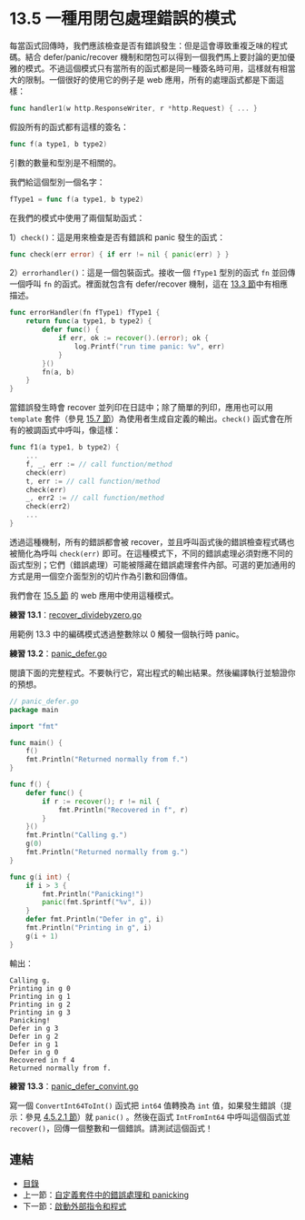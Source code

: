 # 13.5 一種用閉包處理錯誤的模式

每當函式回傳時，我們應該檢查是否有錯誤發生：但是這會導致重複乏味的程式碼。結合 defer/panic/recover 機制和閉包可以得到一個我們馬上要討論的更加優雅的模式。不過這個模式只有當所有的函式都是同一種簽名時可用，這樣就有相當大的限制。一個很好的使用它的例子是 web 應用，所有的處理函式都是下面這樣：

```go
func handler1(w http.ResponseWriter, r *http.Request) { ... }
```

假設所有的函式都有這樣的簽名：

```go
func f(a type1, b type2)
```

引數的數量和型別是不相關的。

我們給這個型別一個名字：

```go
fType1 = func f(a type1, b type2)
```

在我們的模式中使用了兩個幫助函式：

1）`check()`：這是用來檢查是否有錯誤和 panic 發生的函式：

```go
func check(err error) { if err != nil { panic(err) } }
```

2）`errorhandler()`：這是一個包裝函式。接收一個 `fType1` 型別的函式 `fn` 並回傳一個呼叫 `fn` 的函式。裡面就包含有 defer/recover 機制，這在 [13.3 節](13.3.md)中有相應描述。

```go
func errorHandler(fn fType1) fType1 {
	return func(a type1, b type2) {
		defer func() {
			if err, ok := recover().(error); ok {
				log.Printf("run time panic: %v", err)
			}
		}()
		fn(a, b)
	}
}
```

當錯誤發生時會 recover 並列印在日誌中；除了簡單的列印，應用也可以用 `template` 套件（參見 [15.7 節](15.7.md)）為使用者生成自定義的輸出。`check()` 函式會在所有的被調函式中呼叫，像這樣：

```go
func f1(a type1, b type2) {
	...
	f, _, err := // call function/method
	check(err)
	t, err := // call function/method
	check(err)
	_, err2 := // call function/method
	check(err2)
	...
}
```

透過這種機制，所有的錯誤都會被 recover，並且呼叫函式後的錯誤檢查程式碼也被簡化為呼叫 `check(err)` 即可。在這種模式下，不同的錯誤處理必須對應不同的函式型別；它們（錯誤處理）可能被隱藏在錯誤處理套件內部。可選的更加通用的方式是用一個空介面型別的切片作為引數和回傳值。

我們會在 [15.5 節](15.5.md) 的 web 應用中使用這種模式。

**練習 13.1**：[recover_dividebyzero.go](exercises/chapter_13/recover_divbyzero.go)

用範例 13.3 中的編碼模式透過整數除以 0 觸發一個執行時 panic。

**練習 13.2**：[panic_defer.go](exercises/chapter_13/panic_defer.go)

閱讀下面的完整程式。不要執行它，寫出程式的輸出結果。然後編譯執行並驗證你的預想。

```go
// panic_defer.go
package main

import "fmt"

func main() {
	f()
	fmt.Println("Returned normally from f.")
}

func f() {
	defer func() {
		if r := recover(); r != nil {
			fmt.Println("Recovered in f", r)
		}
	}()
	fmt.Println("Calling g.")
	g(0)
	fmt.Println("Returned normally from g.")
}

func g(i int) {
	if i > 3 {
		fmt.Println("Panicking!")
		panic(fmt.Sprintf("%v", i))
	}
	defer fmt.Println("Defer in g", i)
	fmt.Println("Printing in g", i)
	g(i + 1)
}
```

輸出：

```
Calling g.
Printing in g 0
Printing in g 1
Printing in g 2
Printing in g 3
Panicking!
Defer in g 3
Defer in g 2
Defer in g 1
Defer in g 0
Recovered in f 4
Returned normally from f.
```

**練習 13.3**：[panic_defer_convint.go](exercises/chapter_13/panic_defer_convint.go)

寫一個 `ConvertInt64ToInt()` 函式把 `int64` 值轉換為 `int` 值，如果發生錯誤（提示：參見 [4.5.2.1 節](04.5.md#4521-整型-int-和浮點型-float)）就 `panic()` 。然後在函式 `IntFromInt64` 中呼叫這個函式並 `recover()`，回傳一個整數和一個錯誤。請測試這個函式！

## 連結

- [目錄](directory.md)
- 上一節：[自定義套件中的錯誤處理和 panicking](13.4.md)
- 下一節：[啟動外部指令和程式](13.6.md)
